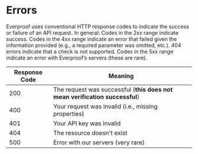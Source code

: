 # Errors

Everproof uses conventional HTTP response codes to indicate the success or failure of an API request. In general: Codes in the 2xx range indicate success. Codes in the 4xx range indicate an error that failed given the information provided (e.g., a required parameter was omitted, etc.). 404 errors indicate that a check is not supported. Codes in the 5xx range indicate an error with Everproof’s servers (these are rare).


Response Code | Meaning
---------- | -------
200 | The request was successful (**this does not mean verification successful**)
400 | Your request was invalid (i.e., missing properties)
401 | Your API key was invalid
404 | The resource doesn't exist
500 | Error with our servers (very rare)
